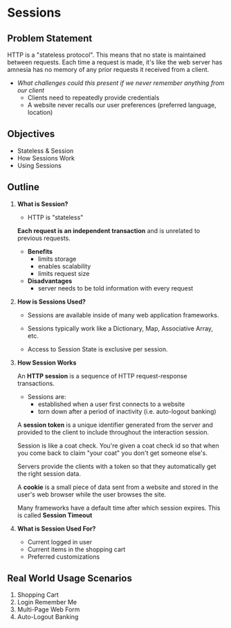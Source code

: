 # Sessions

## Problem Statement

HTTP is a "stateless protocol". This means that no state is maintained between requests. Each time a request is made, it's like the web server has amnesia has no 
memory of any prior requests it received from a client.

- *What challenges could this present if we never remember anything from our client*
    - Clients need to repeatedly provide credentials
    - A website never recalls our user preferences (preferred language, location)

## Objectives

- Stateless & Session
- How Sessions Work
- Using Sessions


## Outline

1. **What is Session?**

    - HTTP is "stateless"

    <div class="definition note">

    **Each request is an independent transaction** and is unrelated to previous requests.</div>

    - **Benefits**
        - limits storage
        - enables scalability
        - limits request size
    - **Disadvantages**
        - server needs to be told information with every request

2. **How is Sessions Used?**

    - Sessions are available inside of many web application frameworks.
    
    - Sessions typically work like a Dictionary, Map, Associative Array, etc.
    
    - Access to Session State is exclusive per session.


3. **How Session Works**

    <div class="definition note">

    An **HTTP session** is a sequence of HTTP request-response transactions.</div>   

    - Sessions are:
        - established when a user first connects to a website
        - torn down after a period of inactivity (i.e. auto-logout banking)      

    <div class="definition note">

    A **session token** is a unique identifier generated from the server and provided to the client to include throughout the interaction session.</div>


    <div class="analogy note">

    Session is like a coat check. You're given a coat check id so that when you come back to claim "your coat" you don't get someone else's. 
    
    Servers provide the clients with a token so that they automatically get the right session data.</div>

    <div class="definition note">

    A **cookie** is a small piece of data sent from a website and stored in the user's web browser while the user browses the site.</div>

    <div class="definition note">

    Many frameworks have a default time after which session expires. This is called **Session Timeout**</div>  

4. **What is Session Used For?**

    - Current logged in user
    - Current items in the shopping cart
    - Preferred customizations




## Real World Usage Scenarios

1. Shopping Cart
2. Login Remember Me
3. Multi-Page Web Form
4. Auto-Logout Banking




